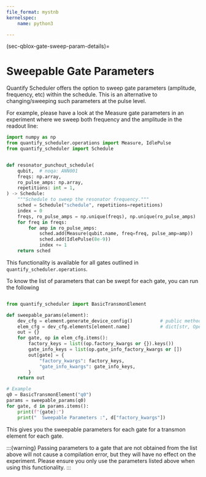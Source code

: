 ```yaml
---
file_format: mystnb
kernelspec:
    name: python3

---
```

(sec-qblox-gate-sweep-param-details)=

# Sweepable Gate Parameters

Quantify Scheduler offers the option to sweep gate parameters (amplitude, frequency, etc) within the schedule. This is an alternative to changing/sweeping such parameters at the pulse level.

For example, please have a look at the Measure gate parameters in an experiment where we sweep both frequency and the amplitude in the readout line:

```python
import numpy as np
from quantify_scheduler.operations import Measure, IdlePulse
from quantify_scheduler import Schedule


def resonator_punchout_schedule(
    qubit,  # noqa: ANN001
    freqs: np.array,
    ro_pulse_amps: np.array,
    repetitions: int = 1,
) -> Schedule:
    """Schedule to sweep the resonator frequency."""
    sched = Schedule("schedule", repetitions=repetitions)
    index = 0
    freqs, ro_pulse_amps = np.unique(freqs), np.unique(ro_pulse_amps)
    for freq in freqs:
        for amp in ro_pulse_amps:
            sched.add(Measure(qubit.name, freq=freq, pulse_amp=amp))
            sched.add(IdlePulse(8e-9))
            index += 1
    return sched
```
This functionality is available for all gates outlined in `quantify_scheduler.operations`.

To know the list of parameters that can be swept for each gate, you can run the following 

```python

from quantify_scheduler import BasicTransmonElement

def sweepable_params(element):
    dev_cfg = element.generate_device_config()          # public method
    elem_cfg = dev_cfg.elements[element.name]           # dict[str, OperationCompilationConfig]
    out = {}
    for gate, op in elem_cfg.items():
        factory_keys = list((op.factory_kwargs or {}).keys())
        gate_info_keys = list(op.gate_info_factory_kwargs or [])
        out[gate] = {
            "factory_kwargs": factory_keys,
            "gate_info_kwargs": gate_info_keys,
        }
    return out

# Example
q0 = BasicTransmonElement("q0")
params = sweepable_params(q0)
for gate, d in params.items():
    print(f"{gate}:")
    print("  Sweepable Parameters :", d["factory_kwargs"])
```
This gives you the sweepable parameters for each gate for a transmon element for each gate. 

:::{warning}
Passing parameters to a gate that are not obtained from the list above will not cause a compilation error, but they will have no effect on the experiment. Please ensure you only use the parameters listed above when using this functionality.
:::

